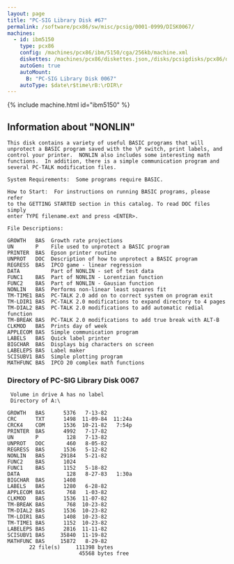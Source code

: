 ```yaml
---
layout: page
title: "PC-SIG Library Disk #67"
permalink: /software/pcx86/sw/misc/pcsig/0001-0999/DISK0067/
machines:
  - id: ibm5150
    type: pcx86
    config: /machines/pcx86/ibm/5150/cga/256kb/machine.xml
    diskettes: /machines/pcx86/diskettes.json,/disks/pcsigdisks/pcx86/diskettes.json
    autoGen: true
    autoMount:
      B: "PC-SIG Library Disk 0067"
    autoType: $date\r$time\rB:\rDIR\r
---
```


{% include machine.html id="ibm5150" %}

## Information about "NONLIN"

    This disk contains a variety of useful BASIC programs that will
    unprotect a BASIC program saved with the \P switch, print labels, and
    control your printer.  NONLIN also includes some interesting math
    functions.  In addition, there is a simple communication program and
    several PC-TALK modification files.
    
    System Requirements:  Some programs require BASIC.
    
    How to Start:  For instructions on running BASIC programs, please refer
    to the GETTING STARTED section in this catalog. To read DOC files simply
    enter TYPE filename.ext and press <ENTER>.
    
    File Descriptions:
    
    GROWTH   BAS  Growth rate projections
    UN       P    File used to unprotect a BASIC program
    PRINTER  BAS  Epson printer routine
    UNPROT   DOC  Description of how to unprotect a BASIC program
    REGRESS  BAS  IPCO game - linear regression
    DATA          Part of NONLIN - set of test data
    FUNC1    BAS  Part of NONLIN - Lorentzian function
    FUNC2    BAS  Part of NONLIN - Gausian function
    NONLIN   BAS  Performs non-linear least squares fit
    TM-TIME1 BAS  PC-TALK 2.0 add on to correct system on program exit
    TM-LDIR1 BAS  PC-TALK 2.0 modifications to expand directory to 4 pages
    TM-DIAL2 BAS  PC-TALK 2.0 modifications to add automatic redial function
    TM-BREAK BAS  PC-TALK 2.0 modifications to add true break with ALT-B
    CLKMOD   BAS  Prints day of week
    APPLECOM BAS  Simple communication program
    LABELS   BAS  Quick label printer
    BIGCHAR  BAS  Displays big characters on screen
    LABELEPS BAS  Label maker
    SCISUBV1 BAS  Simple plotting program
    MATHFUNC BAS  IPCO 20 complex math functions

### Directory of PC-SIG Library Disk 0067

     Volume in drive A has no label
     Directory of A:\

    GROWTH   BAS      5376   7-13-82
    CRC      TXT      1498  11-09-84  11:24a
    CRCK4    COM      1536  10-21-82   7:54p
    PRINTER  BAS      4992   7-17-82
    UN       P         128   7-13-82
    UNPROT   DOC       460   8-05-82
    REGRESS  BAS      1536   5-12-82
    NONLIN   BAS     29184   5-21-82
    FUNC2    BAS      1024
    FUNC1    BAS      1152   5-18-82
    DATA               128   8-27-83   1:30a
    BIGCHAR  BAS      1408
    LABELS   BAS      1280   6-28-82
    APPLECOM BAS       768   1-03-82
    CLKMOD   BAS      1536  11-07-82
    TM-BREAK BAS       768  10-23-82
    TM-DIAL2 BAS      1536  10-23-82
    TM-LDIR1 BAS      1408  10-23-82
    TM-TIME1 BAS      1152  10-23-82
    LABELEPS BAS      2816  11-11-82
    SCISUBV1 BAS     35840  11-19-82
    MATHFUNC BAS     15872   8-29-82
           22 file(s)     111398 bytes
                           45568 bytes free
